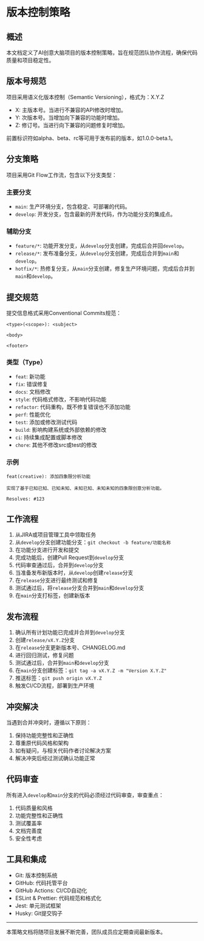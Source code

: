 # 版本控制策略

## 概述

本文档定义了AI创意大脑项目的版本控制策略，旨在规范团队协作流程，确保代码质量和项目稳定性。

## 版本号规范

项目采用语义化版本控制（Semantic Versioning），格式为：X.Y.Z

- X: 主版本号。当进行不兼容的API修改时增加。
- Y: 次版本号。当增加向下兼容的功能时增加。
- Z: 修订号。当进行向下兼容的问题修复时增加。

前置标识符如alpha、beta、rc等可用于发布前的版本，如1.0.0-beta.1。

## 分支策略

项目采用Git Flow工作流，包含以下分支类型：

### 主要分支

- `main`: 生产环境分支，包含稳定、可部署的代码。
- `develop`: 开发分支，包含最新的开发代码，作为功能分支的集成点。

### 辅助分支

- `feature/*`: 功能开发分支，从`develop`分支创建，完成后合并回`develop`。
- `release/*`: 发布准备分支，从`develop`分支创建，完成后合并到`main`和`develop`。
- `hotfix/*`: 热修复分支，从`main`分支创建，修复生产环境问题，完成后合并到`main`和`develop`。

## 提交规范

提交信息格式采用Conventional Commits规范：

```
<type>(<scope>): <subject>

<body>

<footer>
```

### 类型（Type）

- `feat`: 新功能
- `fix`: 错误修复
- `docs`: 文档修改
- `style`: 代码格式修改，不影响代码功能
- `refactor`: 代码重构，既不修复错误也不添加功能
- `perf`: 性能优化
- `test`: 添加或修改测试代码
- `build`: 影响构建系统或外部依赖的修改
- `ci`: 持续集成配置或脚本修改
- `chore`: 其他不修改src或test的修改

### 示例

```
feat(creative): 添加四象限分析功能

实现了基于已知已知、已知未知、未知已知、未知未知的四象限创意分析功能。

Resolves: #123
```

## 工作流程

1. 从JIRA或项目管理工具中领取任务
2. 从`develop`分支创建功能分支：`git checkout -b feature/功能名称`
3. 在功能分支进行开发和提交
4. 完成功能后，创建Pull Request到`develop`分支
5. 代码审查通过后，合并到`develop`分支
6. 当准备发布新版本时，从`develop`创建`release`分支
7. 在`release`分支进行最终测试和修复
8. 测试通过后，将`release`分支合并到`main`和`develop`分支
9. 在`main`分支打标签，创建新版本

## 发布流程

1. 确认所有计划功能已完成并合并到`develop`分支
2. 创建`release/vX.Y.Z`分支
3. 在`release`分支更新版本号、CHANGELOG.md
4. 进行回归测试，修复问题
5. 测试通过后，合并到`main`和`develop`分支
6. 在`main`分支创建标签：`git tag -a vX.Y.Z -m "Version X.Y.Z"`
7. 推送标签：`git push origin vX.Y.Z`
8. 触发CI/CD流程，部署到生产环境

## 冲突解决

当遇到合并冲突时，遵循以下原则：

1. 保持功能完整性和正确性
2. 尊重原代码风格和架构
3. 如有疑问，与相关代码作者讨论解决方案
4. 解决冲突后经过测试确认功能正常

## 代码审查

所有进入`develop`和`main`分支的代码必须经过代码审查，审查重点：

1. 代码质量和风格
2. 功能完整性和正确性
3. 测试覆盖率
4. 文档完善度
5. 安全性考虑

## 工具和集成

- Git: 版本控制系统
- GitHub: 代码托管平台
- GitHub Actions: CI/CD自动化
- ESLint & Prettier: 代码规范和格式化
- Jest: 单元测试框架
- Husky: Git提交钩子

---

本策略文档将随项目发展不断完善，团队成员应定期查阅最新版本。